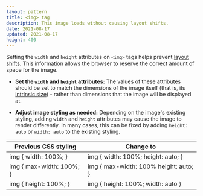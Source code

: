 ```yaml
---
layout: pattern
title: <img> tag
description: This image loads without causing layout shifts.
date: 2021-08-17
updated: 2021-08-17
height: 400
---
```


Setting the `width` and `height` attributes on `<img>` tags helps prevent
[layout shifts](https://web.dev/debug-layout-shifts/). This information
allows the browser to reserve the correct amount of space for the image.

* **Set the `width` and `height` attributes:** The values of these attributes should
  be set to match the dimensions of the image itself (that is, its [intrinsic
  size](https://developer.mozilla.org/en-US/docs/Glossary/Intrinsic_Size)) -
  rather than dimensions that the image will be displayed at.

* **Adjust image styling as needed:** Depending on the image's existing styling,
  adding `width` and `height` attributes may cause the image to render
  differently. In many cases, this can be fixed by adding `height: auto` or
  `width: auto` to the existing styling.

| Previous CSS styling | Change to |
|------------------------|-----|
| img { width: 100%; } | img { width: 100%; height: auto; }|
| img { max-width: 100%; } | img { max-width: 100% height: auto; }|
| img { height: 100%; } | img { height: 100%; width: auto }|
